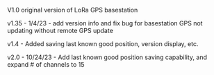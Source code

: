 V1.0 original version of LoRa GPS basestation

v1.35 - 1/4/23 - add version info and fix bug for basestation GPS not updating without remote GPS update

v1.4 - Added saving last known good position, version display, etc.

v2.0 - 10/24/23 - Add last known good position saving capability, and expand # of channels to 15

